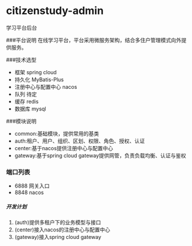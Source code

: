 # citizenstudy-admin
学习平台后台<br>


###平台说明 
在线学习平台，平台采用微服务架构，结合多住户管理模式向外提供服务。

###技术选型
* 框架 spring cloud<br>
* 持久化 MyBatis-Plus<br>
* 注册中心与配置中心  nacos<br>
* 队列 待定<br>
* 缓存 redis<br>
* 数据库 mysql<br>


###模块说明
* common:基础模块，提供常用的基类<br>
* auth:租户、用户、组织、区划、权限、角色、授权、认证<br>
* center:基于nacos提供注册中心与配置中心<br>
* gateway:基于spring cloud gateway提供网管，负责负载均衡、认证与鉴权<br>


### 端口列表
* 6888 网关入口
* 8848 nacos


##### 开发计划
1. (auth)提供多租户下的业务模型与接口
2. (center)接入nacos的注册中心与配置中心
3. (gateway)接入spring cloud gateway










